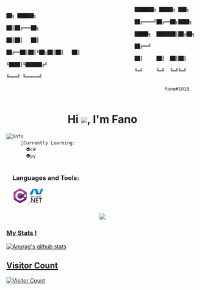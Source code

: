 ```
                                               ███████╗ █████╗ ███╗   ██╗ ██████╗ 
                                               ██╔════╝██╔══██╗████╗  ██║██╔═══██╗
                                               █████╗  ███████║██╔██╗ ██║██║   ██║
                                               ██╔══╝  ██╔══██║██║╚██╗██║██║   ██║
                                               ██║     ██║  ██║██║ ╚████║╚██████╔╝
                                               ╚═╝     ╚═╝  ╚═╝╚═╝  ╚═══╝ ╚═════╝ 
                                   
                                                          fano#1010
                                                          
```

<h1 align="center">Hi <img src="https://media.discordapp.net/stickers/975553715434037318.webp?size=160" width="100px" />, I'm Fano</h1>

<img align="left" height="200" src="https://tenor.com/benot.gif"/>

```diff
Info
   👾Currently Learning:
     👽c#
     👽py
    
```
<h3 align="left">Languages and Tools:</h3>
<p align="left"> <a href="https://www.w3schools.com/cs/" target="_blank" rel="noreferrer"> <img src="https://raw.githubusercontent.com/devicons/devicon/master/icons/csharp/csharp-original.svg" alt="csharp" width="40" height="40"/> </a> <a href="https://dotnet.microsoft.com/" target="_blank" rel="noreferrer"> <img src="https://raw.githubusercontent.com/devicons/devicon/master/icons/dot-net/dot-net-original-wordmark.svg" alt="dotnet" width="40" height="40"/> </a> </p>


### 
<p align="center">
  <a href="">
    <img src="https://media.giphy.com/media/26tn33aiTi1jkl6H6/giphy.gif">

### My Stats !
![Anurag's github stats](https://github-readme-stats.vercel.app/api?username=anonfano&count_private=true&show_icons=true?theme=buefy)


## Visitor Count
![Visitor Count](https://profile-counter.glitch.me/anonfano/count.svg)

<br />
